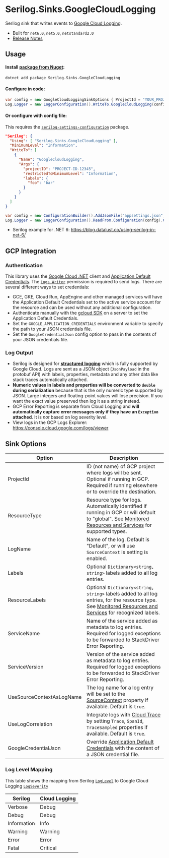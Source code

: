 # Serilog.Sinks.GoogleCloudLogging

Serilog sink that writes events to [Google Cloud Logging](https://cloud.google.com/logging/).

-   Built for `net6.0`, `net5.0`, `netstandard2.0`
-   [Release Notes](CHANGELOG.md)

## Usage

#### Install [package from Nuget](https://www.nuget.org/packages/Serilog.Sinks.GoogleCloudLogging/):

```
dotnet add package Serilog.Sinks.GoogleCloudLogging
```

#### Configure in code:

```csharp
var config = new GoogleCloudLoggingSinkOptions { ProjectId = "YOUR_PROJECT_ID" };
Log.Logger = new LoggerConfiguration().WriteTo.GoogleCloudLogging(config).CreateLogger();
```

#### Or configure with config file:

This requires the [`serilog-settings-configuration`](https://github.com/serilog/serilog-settings-configuration) package.

```json
"Serilog": {
  "Using": [ "Serilog.Sinks.GoogleCloudLogging" ],
  "MinimumLevel": "Information",
  "WriteTo": [
    {
      "Name": "GoogleCloudLogging",
      "Args": {
        "projectID": "PROJECT-ID-12345",
        "restrictedToMinimumLevel": "Information",
        "labels": {
          "foo": "bar"
        }
      }
    }
  ]
}
```

```csharp
var config = new ConfigurationBuilder().AddJsonFile("appsettings.json", optional: true, reloadOnChange: true).Build();
Log.Logger = new LoggerConfiguration().ReadFrom.Configuration(config).CreateLogger();
```

-   Serilog example for .NET 6: https://blog.datalust.co/using-serilog-in-net-6/

## GCP Integration

### Authentication

This library uses the [Google Cloud .NET](https://cloud.google.com/dotnet/docs) client and [Application Default Credentials](https://cloud.google.com/docs/authentication/production#providing_credentials_to_your_application). The [`Logs Writer`](https://cloud.google.com/logging/docs/access-control) permission is required to send logs. There are several different ways to set credentials:

-   GCE, GKE, Cloud Run, AppEngine and other managed services will have the Application Default Credentials set to the active service account for the resource and can be used without any additional configuration.
-   Authenticate manually with the [gcloud SDK](https://cloud.google.com/sdk/) on a server to set the Application Default Credentials.
-   Set the `GOOGLE_APPLICATION_CREDENTIALS` environment variable to specify the path to your JSON credentials file.
-   Set the `GoogleCredentialJson` config option to pass in the contents of your JSON credentials file.

### Log Output

-   Serilog is designed for **[structured logging](https://github.com/serilog/serilog/wiki/Structured-Data)** which is fully supported by Google Cloud. Logs are sent as a JSON object (`JsonPayload` in the protobuf API) with labels, properties, metadata and any other data like stack traces automatically attached.
-   **Numeric values in labels and properties will be converted to `double` during serialization** because that is the only numeric type supported by JSON. Large integers and floating-point values will lose precision. If you want the exact value preserved then log it as a string instead.
-   GCP Error Reporting is separate from Cloud Logging and **will automatically capture error messages only if they have an `Exception` attached**. It is _not_ based on log severity level.
-   View logs in the GCP Logs Explorer: https://console.cloud.google.com/logs/viewer

## Sink Options

| Option                    | Description                                                                                                                                                                                                             |
| ------------------------- | ----------------------------------------------------------------------------------------------------------------------------------------------------------------------------------------------------------------------- |
| ProjectId                 | ID (not name) of GCP project where logs will be sent. Optional if running in GCP. Required if running elsewhere or to override the destination.                                                                         |
| ResourceType              | Resource type for logs. Automatically identified if running in GCP or will default to "global". See [Monitored Resources and Services](https://cloud.google.com/logging/docs/api/v2/resource-list) for supported types. |
| LogName                   | Name of the log. Default is "Default", or will use `SourceContext` is setting is enabled.                                                                                                                               |
| Labels                    | Optional `Dictionary<string, string>` labels added to all log entries.                                                                                                                                                  |
| ResourceLabels            | Optional `Dictionary<string, string>` labels added to all log entries, for the resource type. See [Monitored Resources and Services](https://cloud.google.com/logging/docs/api/v2/resource-list) for recognized labels. |
| ServiceName               | Name of the service added as metadata to log entries. Required for logged exceptions to be forwarded to StackDriver Error Reporting.                                                                                    |
| ServiceVersion            | Version of the service added as metadata to log entries. Required for logged exceptions to be forwarded to StackDriver Error Reporting.                                                                                 |
| UseSourceContextAsLogName | The log name for a log entry will be set to the [SourceContext](https://github.com/serilog/serilog/wiki/Writing-Log-Events#source-contexts) property if available. Default is `true`.                                   |
| UseLogCorrelation         | Integrate logs with [Cloud Trace](https://cloud.google.com/trace) by setting `Trace`, `SpanId`, `TraceSampled` properties if available. Default is `true`.                                                              |
| GoogleCredentialJson      | Override [Application Default Credentials](https://cloud.google.com/docs/authentication/production#providing_credentials_to_your_application) with the content of a JSON credential file.                               |

### Log Level Mapping

This table shows the mapping from Serilog [`LogLevel`](https://github.com/serilog/serilog/wiki/Configuration-Basics#minimum-level) to Google Cloud Logging [`LogSeverity`](https://cloud.google.com/logging/docs/reference/v2/rest/v2/LogEntry#LogSeverity)

| Serilog     | Cloud Logging |
| ----------- | ------------- |
| Verbose     | Debug         |
| Debug       | Debug         |
| Information | Info          |
| Warning     | Warning       |
| Error       | Error         |
| Fatal       | Critical      |
